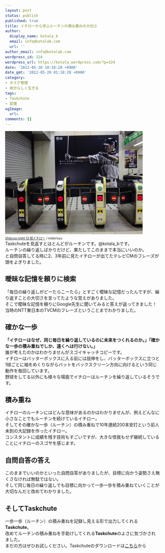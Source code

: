 ```yaml
---
layout: post
status: publish
published: true
title: イチローから学ぶルーチンの積み重ねの大切さ
author:
  display_name: kotala_b
  email: info@kotalab.com
  url: ''
author_email: info@kotalab.com
wordpress_id: 324
wordpress_url: https://kotala.wordpress.com/?p=324
date: '2012-05-20 10:18:20 +0900'
date_gmt: '2012-05-20 01:18:20 +0900'
category:
- タスク管理
- 自分らしく生きる
tags:
- Taskchute
- 習慣
ogImage:
  url:
comments: []
---
```

<p><a href="/wp-content/uploads/ichiro.jpg"><img src="/wp-content/uploads/ichiro.jpg" alt="" title="ichiro" width="448" height="336" class="alignnone size-full wp-image-1149" /></a><br />
<span style="font-size:10px;"><a href="https://www.flickr.com/photos/midorisyu/3921290687/" target="_blank">Shibuya night 13 祝イチロー</a> / midorisyu</span><br />
Taskchuteを見返すとほとんどがルーチンです。@kotala_bです。<br />
ルーチンの繰り返しばかりだけど、果たしてこのままで本当にいいのか。<br />
と自問自答してる時に2、3年前に見たイチローが出てたテレビCMのフレーズが頭をよぎりました。<br />
</p>
<!--more-->
<h2>曖昧な記憶を頼りに検索</h2>
<p>「毎日の繰り返しがどーたらこーたら」とすごく曖昧な記憶だったんですが、繰り返すことの大切さを言ってたような覚えがありました。<br />
そこで曖昧な記憶を頼りにGoogle先生に聞いてみると答えが返ってきました！<br />
当時のNTT東日本のTVCMのフレーズということまでわかりました。</p>
<h2>確かな一歩</h2>
<p><strong>「イチローはなぜ、同じ毎日を繰り返しているのに未来をつくれるのか。」「確かな一歩の積み重ねでしか、遠くへは行けない。」</strong><br />
誰が考えたのかはわかりませんがスゴイキャッチコピーです。<br />
イチローはバッターボックスに入る前には屈伸をし、バッターボックスに立つと1球ごとに袖をめくりながらバットをバックスクリーン方向に向けるという同じ動作を毎回しています。<br />
野球をしてる以外にも様々な場面でイチローはルーチンを繰り返しているそうです。</p>
<h2>積み重ね</h2>
<p>イチローのルーチンにはどんな意味があるのかはわかりませんが、例えどんなに小さなことでもルーチンを続けているイチロー。<br />
そしてその確かな一歩（ルーチン）の積み重ねで10年連続200本安打という前人未到の大記録を作ったイチロー。<br />
コンスタントに成績を残す技術もすごいですが、大きな怪我もせず継続していることにイチローのスゴサを感じます。</p>
<h2>自問自答の答え</h2>
<p>このままでいいのかといった自問自答がありましたが、目標に向かう姿勢さえ無くさなければ無駄ではない。<br />
そして同じ毎日の繰り返しでも目標に向かって一歩一歩を積み重ねていくことが大切なんだと改めてわかりました。</p>
<h2>そしてTaskchute</h2>
<p>一歩一歩（ルーチン）の積み重ねを記録し見える形で出力してくれる<strong>Taskchute</strong>。<br />
改めてルーチンの積み重ねを手助けしてくれる<strong>Taskchute</strong>のよさに気づかされました。<br />
まだの方はぜひお試しください。Taskchuteのダウンロードは<a title="Taskchute" href="https://55auto.biz/cyblog/touroku/taskchute2c.htm" target="_blank">こちら</a>から</p>
